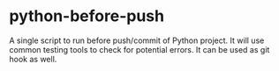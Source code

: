 # python-before-push
A single script to run before push/commit of Python project. It will use common testing tools to check for potential errors. It can be used as git hook as well.
